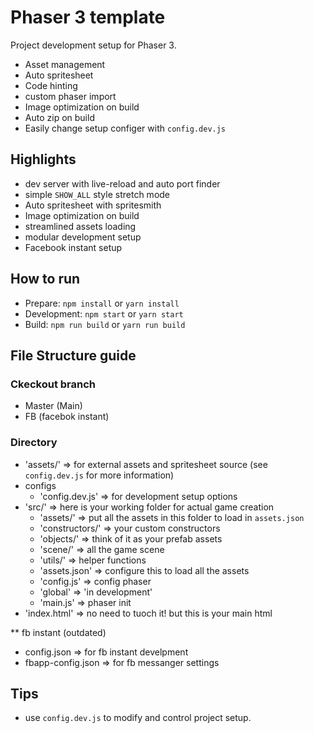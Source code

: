 # Phaser 3 template

Project development setup for Phaser 3.
  - Asset management
  - Auto spritesheet
  - Code hinting
  - custom phaser import
  - Image optimization on build
  - Auto zip on build
  - Easily change setup configer with `config.dev.js`

## Highlights

- dev server with live-reload and auto port finder
- simple `SHOW_ALL` style stretch mode
- Auto spritesheet with spritesmith
- Image optimization on build
- streamlined assets loading
- modular development setup
- Facebook instant setup

## How to run

- Prepare: `npm install` or `yarn install`
- Development: `npm start` or `yarn start`
- Build: `npm run build` or `yarn run build`

## File Structure guide

### Ckeckout branch
- Master (Main)
- FB (facebok instant)

### Directory
- 'assets/' => for external assets and spritesheet source (see `config.dev.js` for more information)
- configs
  - 'config.dev.js' => for development setup options
- 'src/' => here is your working folder for actual game creation
  - 'assets/' => put all the assets in this folder to load in `assets.json`
  - 'constructors/' => your custom constructors
  - 'objects/' => think of it as your prefab assets
  - 'scene/' => all the game scene
  - 'utils/' => helper functions
  - 'assets.json' => configure this to load all the assets
  - 'config.js' => config phaser
  - 'global' => 'in development'
  - 'main.js' => phaser init
- 'index.html' => no need to tuoch it! but this is your main html

** fb instant (outdated)
- config.json => for fb instant develpment
- fbapp-config.json => for fb messanger settings

## Tips

  - use `config.dev.js` to modify and control project setup.
